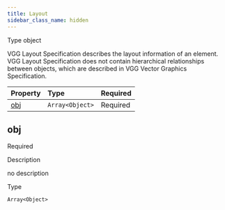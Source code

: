 ```yaml
---
title: Layout
sidebar_class_name: hidden
---
```


<div className="section-badges">

<div className="badge type">
        <span className="label">Type</span>
        <span className="value">object</span>
      </div>

</div>

VGG Layout Specification describes the layout information of an element. VGG Layout Specification does not contain hierarchical relationships between objects, which are described in VGG Vector Graphics Specification.

<div className="property-preview">

<div className="property-table">

| Property    | Type                                                                    | Required                                            |
| :---------- | :---------------------------------------------------------------------- | :-------------------------------------------------- |
| [obj](#obj) | <code>Array&lt;<Link to="/specs/layout/object">Object</Link>&gt;</code> | <span className="property-required">Required</span> |

</div>

</div>

<div className="property">

<div className="property-heading">

## obj

<span className="property-required">Required</span>

</div>

<div className="property-item">

Description

no description

</div>

<div className="property-item">

Type

<code>Array&lt;<Link to="/specs/layout/object">Object</Link>&gt;</code>

</div>

</div>
